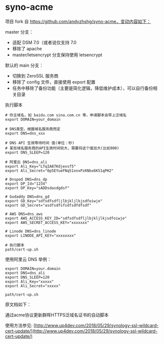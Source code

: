 # syno-acme

项目 fork 自 https://github.com/andyzhshg/syno-acme，变动内容如下：

master 分支：

- 适配 DSM 7.0（或者说仅支持 7.0
- 移除了 apache
- master/letsencrypt 分支保持使用 letsencrypt

默认的 main 分支：

- 切换到 ZeroSSL 服务商
- 移除了 config 文件，直接使用 export 配置
- 任务中移除了备份功能（主要是简化逻辑，降低维护成本），可以自行备份相关目录

执行脚本

```shell
# 你主域名，如 baidu.com sina.com.cn 等，申请脚本会带上泛域名
export DOMAIN=your_domain

# DNS类型，根据域名服务商而定
export DNS=dns_xxx

# DNS API 生效等待时间 值(单位：秒)
# 某些域名服务商的API生效时间较大，需要将这个值加大(比如900)
export DNS_SLEEP=120

# 阿里云 DNS=dns_ali
export Ali_Key="LTqIA87Kdjevsf5"
export Ali_Secret="0p5EYueFNq51xnxPzKNbx6K51qPH2"

# Dnspod DNS=dns_dp
export DP_Id="1234"
export DP_Key="sADDsdasdgdsf"

# Godaddy DNS=dns_gd
export GD_Key="sdfsdfsdfljlbjkljlkjsdfoiwje"
export GD_Secret="asdfsdfsfsdfsdfdfsdf"

# AWS DNS=dns_aws
export AWS_ACCESS_KEY_ID="sdfsdfsdfljlbjkljlkjsdfoiwje"
export AWS_SECRET_ACCESS_KEY="xxxxxxx"

# Linode DNS=dns_linode
export LINODE_API_KEY="xxxxxxxx"

# 执行脚本
path/cert-up.sh
```

使用阿里云 DNS 举例：

```shell
export DOMAIN=your.domain
export DNS=dns_ali
export DNS_SLEEP=120
export Ali_Key="xxxxx"
export Ali_Secret="xxxxx"

path/cert-up.sh
```

原文档如下：

通过acme协议更新群晖HTTPS泛域名证书的自动脚本

使用方法参见: [http://www.up4dev.com/2018/05/29/synology-ssl-wildcard-cert-update/](http://www.up4dev.com/2018/05/29/synology-ssl-wildcard-cert-update/)
